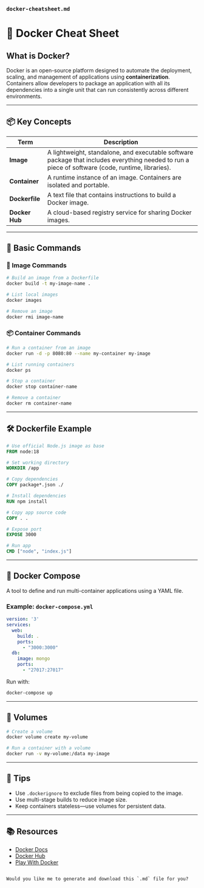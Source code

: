 

### `docker-cheatsheet.md`


# 🐳 Docker Cheat Sheet

## What is Docker?

Docker is an open-source platform designed to automate the deployment, scaling, and management of applications using **containerization**. Containers allow developers to package an application with all its dependencies into a single unit that can run consistently across different environments.

---

## 📦 Key Concepts

| Term          | Description                                                                 |
|---------------|-----------------------------------------------------------------------------|
| **Image**     | A lightweight, standalone, and executable software package that includes everything needed to run a piece of software (code, runtime, libraries). |
| **Container** | A runtime instance of an image. Containers are isolated and portable.        |
| **Dockerfile**| A text file that contains instructions to build a Docker image.             |
| **Docker Hub**| A cloud-based registry service for sharing Docker images.                  |

---

## 🚀 Basic Commands

### 📁 Image Commands
```bash
# Build an image from a Dockerfile
docker build -t my-image-name .

# List local images
docker images

# Remove an image
docker rmi image-name
````

### 📦 Container Commands

```bash
# Run a container from an image
docker run -d -p 8080:80 --name my-container my-image

# List running containers
docker ps

# Stop a container
docker stop container-name

# Remove a container
docker rm container-name
```

---

## 🛠️ Dockerfile Example

```Dockerfile
# Use official Node.js image as base
FROM node:18

# Set working directory
WORKDIR /app

# Copy dependencies
COPY package*.json ./

# Install dependencies
RUN npm install

# Copy app source code
COPY . .

# Expose port
EXPOSE 3000

# Run app
CMD ["node", "index.js"]
```

---

## 🐙 Docker Compose

A tool to define and run multi-container applications using a YAML file.

### Example: `docker-compose.yml`

```yaml
version: '3'
services:
  web:
    build: .
    ports:
      - "3000:3000"
  db:
    image: mongo
    ports:
      - "27017:27017"
```

Run with:

```bash
docker-compose up
```

---

## 📁 Volumes

```bash
# Create a volume
docker volume create my-volume

# Run a container with a volume
docker run -v my-volume:/data my-image
```

---

## 🧠 Tips

* Use `.dockerignore` to exclude files from being copied to the image.
* Use multi-stage builds to reduce image size.
* Keep containers stateless—use volumes for persistent data.

---

## 📚 Resources

* [Docker Docs](https://docs.docker.com)
* [Docker Hub](https://hub.docker.com)
* [Play With Docker](https://labs.play-with-docker.com)

```

Would you like me to generate and download this `.md` file for you?
```
